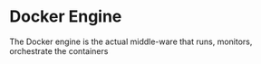 # Docker Engine

The Docker engine is the actual middle-ware that runs, monitors, orchestrate the containers